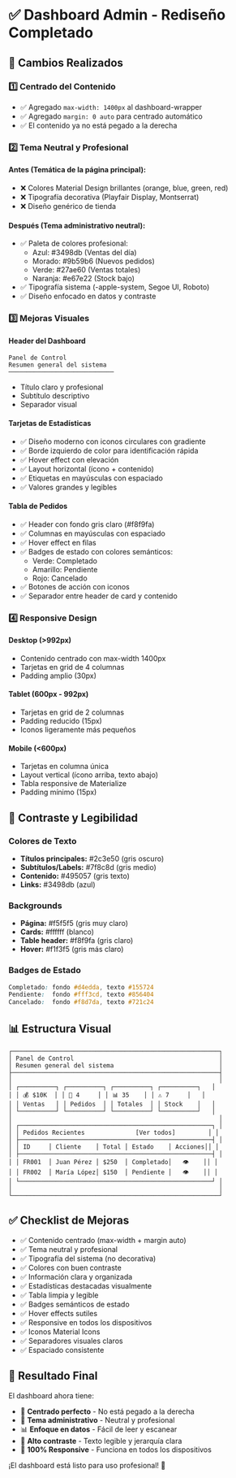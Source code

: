 # ✅ Dashboard Admin - Rediseño Completado

## 🎨 Cambios Realizados

### 1️⃣ **Centrado del Contenido**
- ✅ Agregado `max-width: 1400px` al dashboard-wrapper
- ✅ Agregado `margin: 0 auto` para centrado automático
- ✅ El contenido ya no está pegado a la derecha

### 2️⃣ **Tema Neutral y Profesional**

#### Antes (Temática de la página principal):
- ❌ Colores Material Design brillantes (orange, blue, green, red)
- ❌ Tipografía decorativa (Playfair Display, Montserrat)
- ❌ Diseño genérico de tienda

#### Después (Tema administrativo neutral):
- ✅ Paleta de colores profesional:
  - Azul: #3498db (Ventas del día)
  - Morado: #9b59b6 (Nuevos pedidos)
  - Verde: #27ae60 (Ventas totales)
  - Naranja: #e67e22 (Stock bajo)
- ✅ Tipografía sistema (-apple-system, Segoe UI, Roboto)
- ✅ Diseño enfocado en datos y contraste

### 3️⃣ **Mejoras Visuales**

#### Header del Dashboard
```
Panel de Control
Resumen general del sistema
─────────────────────────────
```
- Título claro y profesional
- Subtítulo descriptivo
- Separador visual

#### Tarjetas de Estadísticas
- ✅ Diseño moderno con iconos circulares con gradiente
- ✅ Borde izquierdo de color para identificación rápida
- ✅ Hover effect con elevación
- ✅ Layout horizontal (ícono + contenido)
- ✅ Etiquetas en mayúsculas con espaciado
- ✅ Valores grandes y legibles

#### Tabla de Pedidos
- ✅ Header con fondo gris claro (#f8f9fa)
- ✅ Columnas en mayúsculas con espaciado
- ✅ Hover effect en filas
- ✅ Badges de estado con colores semánticos:
  - Verde: Completado
  - Amarillo: Pendiente
  - Rojo: Cancelado
- ✅ Botones de acción con iconos
- ✅ Separador entre header de card y contenido

### 4️⃣ **Responsive Design**

#### Desktop (>992px)
- Contenido centrado con max-width 1400px
- Tarjetas en grid de 4 columnas
- Padding amplio (30px)

#### Tablet (600px - 992px)
- Tarjetas en grid de 2 columnas
- Padding reducido (15px)
- Iconos ligeramente más pequeños

#### Mobile (<600px)
- Tarjetas en columna única
- Layout vertical (ícono arriba, texto abajo)
- Tabla responsive de Materialize
- Padding mínimo (15px)

## 🎯 Contraste y Legibilidad

### Colores de Texto
- **Títulos principales:** #2c3e50 (gris oscuro)
- **Subtítulos/Labels:** #7f8c8d (gris medio)
- **Contenido:** #495057 (gris texto)
- **Links:** #3498db (azul)

### Backgrounds
- **Página:** #f5f5f5 (gris muy claro)
- **Cards:** #ffffff (blanco)
- **Table header:** #f8f9fa (gris claro)
- **Hover:** #f1f3f5 (gris más claro)

### Badges de Estado
```css
Completado: fondo #d4edda, texto #155724
Pendiente:  fondo #fff3cd, texto #856404
Cancelado:  fondo #f8d7da, texto #721c24
```

## 📊 Estructura Visual

```
┌─────────────────────────────────────────────────────────┐
│ Panel de Control                                        │
│ Resumen general del sistema                             │
├─────────────────────────────────────────────────────────┤
│                                                         │
│ ┌──────────┐ ┌──────────┐ ┌──────────┐ ┌──────────┐   │
│ │ 💰 $10K  │ │ 🛒 4     │ │ 📊 35    │ │ ⚠️ 7     │   │
│ │ Ventas   │ │ Pedidos  │ │ Totales  │ │ Stock    │   │
│ └──────────┘ └──────────┘ └──────────┘ └──────────┘   │
│                                                         │
│ ┌─────────────────────────────────────────────────────┐ │
│ │ Pedidos Recientes              [Ver todos]         │ │
│ ├─────────────────────────────────────────────────────┤ │
│ │ ID     │ Cliente    │ Total │ Estado    │ Acciones││ │
│ ├─────────────────────────────────────────────────────┤ │
│ │ FR001  │ Juan Pérez │ $250  │ Completado│   👁️    ││ │
│ │ FR002  │ María López│ $150  │ Pendiente │   👁️    ││ │
│ └─────────────────────────────────────────────────────┘ │
│                                                         │
└─────────────────────────────────────────────────────────┘
```

## ✅ Checklist de Mejoras

- ✅ Contenido centrado (max-width + margin auto)
- ✅ Tema neutral y profesional
- ✅ Tipografía del sistema (no decorativa)
- ✅ Colores con buen contraste
- ✅ Información clara y organizada
- ✅ Estadísticas destacadas visualmente
- ✅ Tabla limpia y legible
- ✅ Badges semánticos de estado
- ✅ Hover effects sutiles
- ✅ Responsive en todos los dispositivos
- ✅ Iconos Material Icons
- ✅ Separadores visuales claros
- ✅ Espaciado consistente

## 🚀 Resultado Final

El dashboard ahora tiene:
- 📐 **Centrado perfecto** - No está pegado a la derecha
- 🎨 **Tema administrativo** - Neutral y profesional
- 📊 **Enfoque en datos** - Fácil de leer y escanear
- 🎯 **Alto contraste** - Texto legible y jerarquía clara
- 📱 **100% Responsive** - Funciona en todos los dispositivos

¡El dashboard está listo para uso profesional! 🎉
